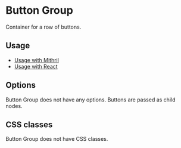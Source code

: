 # Button Group

Container for a row of buttons.

<a id="usage"></a>
## Usage

* [Usage with Mithril](mithril/button-group.md)
* [Usage with React](react/button-group.md)



<a id="options"></a>
## Options

Button Group does not have any options. Buttons are passed as child nodes.


<a id="css-classes"></a>
## CSS classes

Button Group does not have CSS classes.
